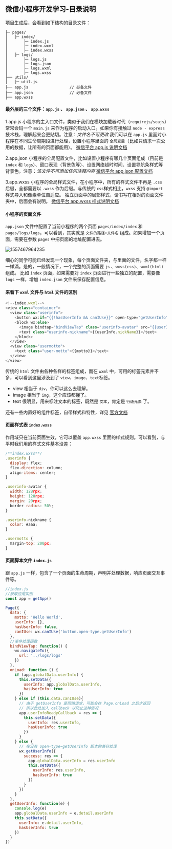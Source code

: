 ## 微信小程序开发学习-目录说明



项目生成后，会看到如下结构的目录文件：

```shell
├─ pages/
│   ├─ index/
│       ├─ index.js
│       ├─ index.wxml
│       ├─ index.wxss
│   ├─ logs/
│       ├─ logs.js
│       ├─ logs.json
│       ├─ logs.wxml
│       ├─ logs.wxss
├── utils/             
│   ├─ util.js
├── app.js                  // 必备文件  
├── app.json                // 必备文件
├── app.wxss
```

#### 最外层的三个文件：`app.js` 、 `app.json` 、 `app.wxss`

1.app.js
小程序的主入口文件，类似于我们在模块加载器时代（`requirejs/seajs`）常常会码一个 `main.js` 来作为程序的启动入口。如果你有接触过 `node - express` 技术栈，理解起来会更贴切。注意：*文件名不可更改*
我们可以在 `app.js` 里面对小程序在不同生命周期段进行处理，设置小程序里面的 `全局变量`（比如只请求一次公用的数据，让所有的页面都能用）。
[微信平台 app.js 说明文档](https://mp.weixin.qq.com/debug/wxadoc/dev/framework/app-service/app.html)

2.app.json
小程序的全局配置文件，比如设置小程序有哪几个页面组成（目前是 `index` 和 `logs`）、窗口表现（背景色等）、设置网络超时时间、设置导航条样式等背景色。注意：*该文件不可添加任何注释内容*
[微信平台 app.json 配置文档](https://mp.weixin.qq.com/debug/wxadoc/dev/framework/config.html)

3.app.wxss
小程序的全局样式文件，在小程序中，所有的样式文件不再是 `.css` 后缀，全都需要以 `.wxss` 作为后缀。与传统的 `css`样式相比，`wxss` 支持 `@import` 样式导入和像素单位自适应。
独立页面中的局部样式，请书写在相对的页面文件夹中，后面会有说明。
[微信平台 app.wxss 样式说明文档](https://mp.weixin.qq.com/debug/wxadoc/dev/framework/view/wxss.html)

#### 小程序的页面文件

`app.json` 文件中配置了当前小程序的两个页面 `pages/index/index` 和 `pages/logs/logs`，可以看到，其实就是 `文件的路径+文件名` 组成。如果增加一个页面，需要在参数 `pages` 中把页面的地址配置进去。

![1557467964235](C:\Users\25080\AppData\Roaming\Typora\typora-user-images\1557467964235.png)

细心的同学可能已经发现一个现象，每个页面文件夹，与里面的文件，名字都一样一样滴。是的，一般情况下，一个完整的页面需要 `js` 、`wxss(css)`、`wxml(html)` 组成。
比如 `index` 页面，如果需要对 `index` 页面进行一些独立的配置，需要像 `logs` 一样，增加 `index.json` 文件来保存配置信息。

#### 来看下 `wxml` 文件与 `html` 文件的区别

```javascript
<!--index.wxml-->
<view class="container">
  <view class="userinfo">
    <button wx:if="{{!hasUserInfo && canIUse}}" open-type="getUserInfo" bindgetuserinfo="getUserInfo"> 获取头像昵称 </button>
    <block wx:else>
      <image bindtap="bindViewTap" class="userinfo-avatar" src="{{userInfo.avatarUrl}}" background-size="cover"></image>
      <text class="userinfo-nickname">{{userInfo.nickName}}</text>
    </block>
  </view>
  <view class="usermotto">
    <text class="user-motto">{{motto}}</text>
  </view>
</view>
```

传统的 `html` 文件由各种各样的标签组成，而在 `wxml` 中，可用的标签元素并不多，可以看到这里涉及到了 `view`、`image`、`text`标签。

- view 相当于 `div`，你可以这么去理解。
- image 相当于 `img`，这个应该都懂了。
- text 很明显，用来标注文本的标签，既然是 `文本`，肯定是 `行级元素` 了。

还有一些内置好的组件标签，自带样式和特性，详见 [官方文档](https://mp.weixin.qq.com/debug/wxadoc/dev/component/)

#### 页面样式表 `index.wxss`

作用域只在当前页面生效，它可以覆盖 `app.wxss` 里面的样式规则。可以看到，与平时我们用的样式文件基本没差：

```javascript
/**index.wxss**/
.userinfo {
  display: flex;
  flex-direction: column;
  align-items: center;
}

.userinfo-avatar {
  width: 128rpx;
  height: 128rpx;
  margin: 20rpx;
  border-radius: 50%;
}

.userinfo-nickname {
  color: #aaa;
}

.usermotto {
  margin-top: 200px;
}
```

#### 页面脚本文件 `index.js`

跟 `app.js` 一样，包含了一个页面的生命周期，声明并处理数据，响应页面交互事件等。

```javascript
//index.js
//获取应用实例
const app = getApp()

Page({
  data: {
    motto: 'Hello World',
    userInfo: {},
    hasUserInfo: false,
    canIUse: wx.canIUse('button.open-type.getUserInfo')
  },
  //事件处理函数
  bindViewTap: function() {
    wx.navigateTo({
      url: '../logs/logs'
    })
  },
  onLoad: function () {
    if (app.globalData.userInfo) {
      this.setData({
        userInfo: app.globalData.userInfo,
        hasUserInfo: true
      })
    } else if (this.data.canIUse){
      // 由于 getUserInfo 是网络请求，可能会在 Page.onLoad 之后才返回
      // 所以此处加入 callback 以防止这种情况
      app.userInfoReadyCallback = res => {
        this.setData({
          userInfo: res.userInfo,
          hasUserInfo: true
        })
      }
    } else {
      // 在没有 open-type=getUserInfo 版本的兼容处理
      wx.getUserInfo({
        success: res => {
          app.globalData.userInfo = res.userInfo
          this.setData({
            userInfo: res.userInfo,
            hasUserInfo: true
          })
        }
      })
    }
  },
  getUserInfo: function(e) {
    console.log(e)
    app.globalData.userInfo = e.detail.userInfo
    this.setData({
      userInfo: e.detail.userInfo,
      hasUserInfo: true
    })
  }
})
```



